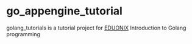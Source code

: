 # go_appengine_tutorial

golang_tutorials  is a tutorial project for  [EDUONIX](http://www.eduonix.com/)  Introduction to Golang programming

